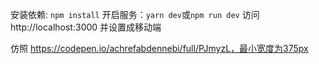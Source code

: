 安装依赖: `npm install`
开启服务：`yarn dev`或`npm run dev`
访问 http://localhost:3000 并设置成移动端

仿照 https://codepen.io/achrefabdennebi/full/PJmyzL，最小宽度为375px